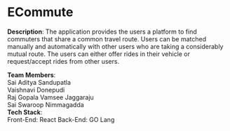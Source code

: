 # ECommute
**Description**: The application provides the users a platform to find commuters that share a common travel route. Users can be matched manually and automatically with other users who are taking a considerably mutual route. The users can either offer rides in their vehicle or request/accept rides from other users. 
    
**Team Members**:    
Sai Aditya Sandupatla   
Vaishnavi Donepudi    
Raj Gopala Vamsee Jaggaraju    
Sai Swaroop Nimmagadda   
**Tech Stack**:     
Front-End: React
Back-End: GO Lang
